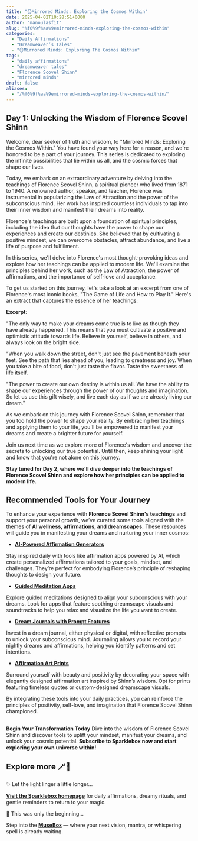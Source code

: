 ```yaml
---
title: "🪞Mirrored Minds: Exploring the Cosmos Within"
date: 2025-04-02T10:28:51+0000
author: "manoulasfit"
slug: "%f0%9f%aa%9emirrored-minds-exploring-the-cosmos-within"
categories:
  - "Daily Affirmations"
  - "Dreamweaver’s Tales"
  - "🪞Mirrored Minds: Exploring The Cosmos Within"
tags:
  - "daily affirmations"
  - "dreamweaver tales"
  - "Florence Scovel Shinn"
  - "mirrored minds"
draft: false
aliases:
  - "/%f0%9f%aa%9emirrored-minds-exploring-the-cosmos-within/"
---
```

## **Day 1: Unlocking the Wisdom of Florence Scovel Shinn**

Welcome, dear seeker of truth and wisdom, to "Mirrored Minds: Exploring the Cosmos Within." You have found your way here for a reason, and we're honored to be a part of your journey. This series is dedicated to exploring the infinite possibilities that lie within us all, and the cosmic forces that shape our lives.

Today, we embark on an extraordinary adventure by delving into the teachings of Florence Scovel Shinn, a spiritual pioneer who lived from 1871 to 1940. A renowned author, speaker, and teacher, Florence was instrumental in popularizing the Law of Attraction and the power of the subconscious mind. Her work has inspired countless individuals to tap into their inner wisdom and manifest their dreams into reality.

Florence's teachings are built upon a foundation of spiritual principles, including the idea that our thoughts have the power to shape our experiences and create our destinies. She believed that by cultivating a positive mindset, we can overcome obstacles, attract abundance, and live a life of purpose and fulfillment.

In this series, we'll delve into Florence's most thought-provoking ideas and explore how her teachings can be applied to modern life. We'll examine the principles behind her work, such as the Law of Attraction, the power of affirmations, and the importance of self-love and acceptance.

To get us started on this journey, let's take a look at an excerpt from one of Florence's most iconic books, "The Game of Life and How to Play It." Here's an extract that captures the essence of her teachings:

**Excerpt:**

"The only way to make your dreams come true is to live as though they have already happened. This means that you must cultivate a positive and optimistic attitude towards life. Believe in yourself, believe in others, and always look on the bright side.

"When you walk down the street, don't just see the pavement beneath your feet. See the path that lies ahead of you, leading to greatness and joy. When you take a bite of food, don't just taste the flavor. Taste the sweetness of life itself.

"The power to create our own destiny is within us all. We have the ability to shape our experiences through the power of our thoughts and imagination. So let us use this gift wisely, and live each day as if we are already living our dream."

As we embark on this journey with Florence Scovel Shinn, remember that you too hold the power to shape your reality. By embracing her teachings and applying them to your life, you'll be empowered to manifest your dreams and create a brighter future for yourself.

Join us next time as we explore more of Florence's wisdom and uncover the secrets to unlocking our true potential. Until then, keep shining your light and know that you're not alone on this journey.

**Stay tuned for Day 2, where we'll dive deeper into the teachings of Florence Scovel Shinn and explore how her principles can be applied to modern life.**

## Recommended Tools for Your Journey

To enhance your experience with **Florence Scovel Shinn's teachings** and support your personal growth, we’ve curated some tools aligned with the themes of **AI wellness, affirmations, and dreamscapes.** These resources will guide you in manifesting your dreams and nurturing your inner cosmos:

- **[AI-Powered Affirmation Generators](https://easy-peasy.ai/templates/affirmation-generator)**

Stay inspired daily with tools like affirmation apps powered by AI, which create personalized affirmations tailored to your goals, mindset, and challenges. They’re perfect for embodying Florence’s principle of reshaping thoughts to design your future.

- **[Guided Meditation Apps](https://www.verywellmind.com/best-meditation-apps-4767322)**

Explore guided meditations designed to align your subconscious with your dreams. Look for apps that feature soothing dreamscape visuals and soundtracks to help you relax and visualize the life you want to create.

- **[Dream Journals with Prompt Features](https://amzn.to/4ciQAJK)**

Invest in a dream journal, either physical or digital, with reflective prompts to unlock your subconscious mind. Journaling allows you to record your nightly dreams and affirmations, helping you identify patterns and set intentions.

- **[Affirmation Art Prints](https://society6.com/a/collections/art-prints-affirmations)**

Surround yourself with beauty and positivity by decorating your space with elegantly designed affirmation art inspired by Shinn’s wisdom. Opt for prints featuring timeless quotes or custom-designed dreamscape visuals.

By integrating these tools into your daily practices, you can reinforce the principles of positivity, self-love, and imagination that Florence Scovel Shinn championed.

## 

**Begin Your Transformation Today**
Dive into the wisdom of Florence Scovel Shinn and discover tools to uplift your mindset, manifest your dreams, and unlock your cosmic potential. **Subscribe to Sparklebox now and start exploring your own universe within!**

## Explore more 🪄🔮

✨ Let the light linger a little longer...

[**Visit the Sparklebox homepage**](https://sparklebox.blog) for daily affirmations, dreamy rituals, and gentle reminders to return to your magic.

💭 This was only the beginning...

Step into the [**MuseBox**](https://sparklebox.blog/%E2%9C%A8-the-musebox/) — where your next vision, mantra, or whispering spell is already waiting.